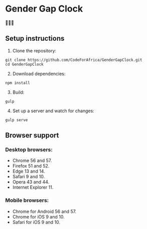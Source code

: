 # Gender Gap Clock

🙎🏾⏰


## Setup instructions

1) Clone the repository:

```
git clone https://github.com/CodeForAfrica/GenderGapClock.git
cd GenderGapClock
```

2) Download dependencies:

```
npm install
```

3) Build:

```
gulp
```

4) Set up a server and watch for changes:

```
gulp serve
```


## Browser support

### Desktop browsers:

+ Chrome 56 and 57.
+ Firefox 51 and 52.
+ Edge 13 and 14.
+ Safari 9 and 10.
+ Opera 43 and 44.
+ Internet Explorer 11.

### Mobile browsers:

+ Chrome for Android 56 and 57.
+ Chrome for iOS 9 and 10.
+ Safari for iOS 9 and 10.
